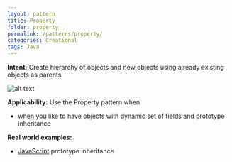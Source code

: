 ```yaml
---
layout: pattern
title: Property
folder: property
permalink: /patterns/property/
categories: Creational
tags: Java
---
```


**Intent:** Create hierarchy of objects and new objects using already existing
objects as parents.

![alt text](./etc/property.png "Property")

**Applicability:** Use the Property pattern when

* when you like to have objects with dynamic set of fields and prototype inheritance

**Real world examples:**

* [JavaScript](https://developer.mozilla.org/en-US/docs/Web/JavaScript/Inheritance_and_the_prototype_chain) prototype inheritance
